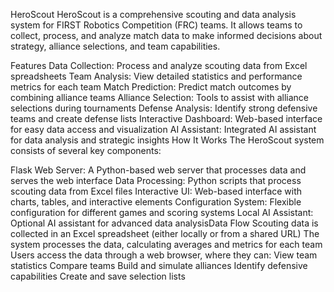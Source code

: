 HeroScout
HeroScout is a comprehensive scouting and data analysis system for FIRST Robotics Competition (FRC) teams. It allows teams to collect, process, and analyze match data to make informed decisions about strategy, alliance selections, and team capabilities.

Features
Data Collection: Process and analyze scouting data from Excel spreadsheets
Team Analysis: View detailed statistics and performance metrics for each team
Match Prediction: Predict match outcomes by combining alliance teams
Alliance Selection: Tools to assist with alliance selections during tournaments
Defense Analysis: Identify strong defensive teams and create defense lists
Interactive Dashboard: Web-based interface for easy data access and visualization
AI Assistant: Integrated AI assistant for data analysis and strategic insights
How It Works
The HeroScout system consists of several key components:

Flask Web Server: A Python-based web server that processes data and serves the web interface
Data Processing: Python scripts that process scouting data from Excel files
Interactive UI: Web-based interface with charts, tables, and interactive elements
Configuration System: Flexible configuration for different games and scoring systems
Local AI Assistant: Optional AI assistant for advanced data analysisData Flow
Scouting data is collected in an Excel spreadsheet (either locally or from a shared URL)
The system processes the data, calculating averages and metrics for each team
Users access the data through a web browser, where they can:
View team statistics
Compare teams
Build and simulate alliances
Identify defensive capabilities
Create and save selection lists
